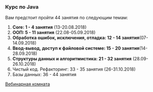 ### Курс по Java
Вам предстоит пройти 44 занятия по следующим темам:

1. **Core: 1 - 4 занятия** (13-20.08.2018)
0. **ООП: 5 - 11 занятия** (22.08-05.09.2018)
0. **Обработка ошибок, исключения, отладка: 12 - 14 занятия**(07-14.09.2018)
0. **Ввод-вывод, доступ к файловой системе: 15 - 20 занятия**(14-28.09.2018)
0. **Структуры данных и алгоритмистика: 21 - 32 занятия**    (28.09-26.10.2018)
0. Чистый код. Рефакторинг: 33 - 35 занятия (26-31.10.2018)
0. Базы данных: 36 - 44 занятия

[Вебинарная комната](https://pruffme.com/landing/u139557/stc11 "Курс введение в промышленную разработку") 
